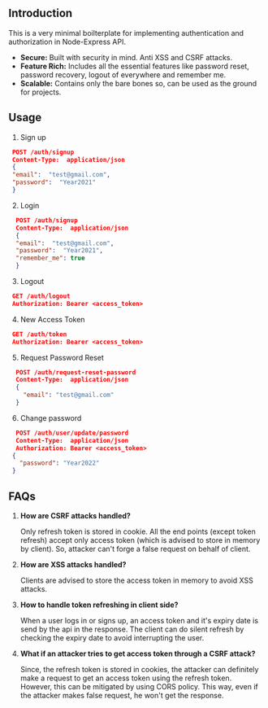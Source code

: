 ## [](https://github.com/kcsujeet/nodejs-auth-boilerplate#intro)Introduction

This is a very minimal boilterplate for implementing authentication and authorization in Node-Express API.

-   **Secure:**  Built with security in mind. Anti XSS and CSRF attacks. 
-   **Feature Rich:**  Includes all the essential features like password reset, password recovery, logout of everywhere and remember me. 
-   **Scalable:** Contains only the bare bones so, can be used as the ground for projects. 


## [](https://github.com/kcsujeet/nodejs-auth-boilerplate#usage)Usage

 1. Sign up
   ```json
    POST /auth/signup
    Content-Type:  application/json
    {
    "email":  "test@gmail.com",
    "password":  "Year2021"
    }
  ```

 2. Login
  ```json
    POST /auth/signup
    Content-Type:  application/json
    {
    "email":  "test@gmail.com",
    "password":  "Year2021",
    "remember_me": true
    }
  ```

 3. Logout
  ```json
   GET /auth/logout
   Authorization: Bearer <access_token>
  ```
 4. New Access Token
  ```json
   GET /auth/token
   Authorization: Bearer <access_token>
  ```
 5. Request Password Reset
  ```json
    POST /auth/request-reset-password
    Content-Type:  application/json
    {
      "email": "test@gmail.com"
    }
  ```

 6. Change password
```json
  POST /auth/user/update/password
  Content-Type:  application/json
  Authorization: Bearer <access_token>
 {
   "password": "Year2022"
 }
```

## [](https://github.com/kcsujeet/nodejs-auth-boilerplate#faq)FAQs

 1. **How are CSRF attacks handled?**
 
	  Only refresh token is stored in cookie. All the end points (except token refresh) accept only access token (which is advised to store in memory by client). So, attacker can't forge a false request on behalf of client. 
	 
 2. **How are XSS attacks handled?**
 
    Clients are advised to store the access token in memory to avoid XSS attacks. 
 
 3. **How to handle token refreshing in client side?**
 
    When a user logs in or signs up, an access token and it's expiry date is send by the api in the response. The client can do silent refresh by checking the expiry date to avoid interrupting the user. 

 4. **What if an attacker tries to get access token through a CSRF attack?**
 
    Since, the refresh token is stored in cookies, the attacker can definitely make a request to get an access token using the refresh token. However, this can be mitigated by using CORS policy. This way, even if the attacker makes false request, he won't get the response. 

 
 


